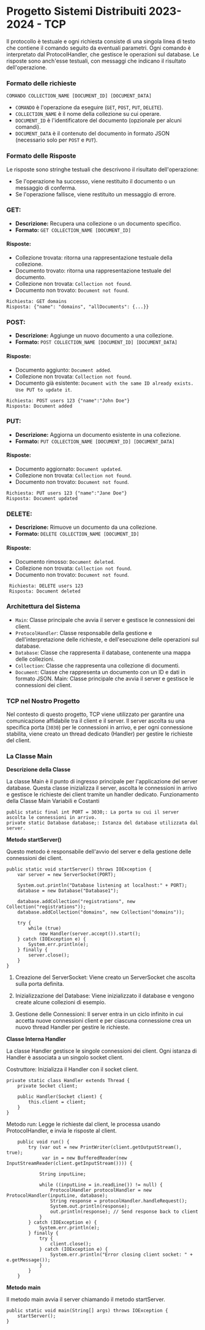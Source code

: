 # Progetto Sistemi Distribuiti 2023-2024 - TCP

Il protocollo è testuale e ogni richiesta consiste di una singola linea di testo
che contiene il comando seguito da eventuali parametri. Ogni comando è
interpretato dal ProtocolHandler, che gestisce le operazioni sul database. Le
risposte sono anch'esse testuali, con messaggi che indicano il risultato
dell'operazione.

### Formato delle richieste
```
COMANDO COLLECTION_NAME [DOCUMENT_ID] [DOCUMENT_DATA]
```

- `COMANDO` è l'operazione da eseguire (`GET`, `POST`, `PUT`, `DELETE`).
- `COLLECTION_NAME` è il nome della collezione su cui operare.
- `DOCUMENT_ID` è l'identificatore del documento (opzionale per alcuni comandi).
- `DOCUMENT_DATA` è il contenuto del documento in formato JSON (necessario solo
  per `POST` e `PUT`).

### Formato delle Risposte
Le risposte sono stringhe testuali che descrivono il risultato dell'operazione:

- Se l'operazione ha successo, viene restituito il documento o un messaggio di conferma.
- Se l'operazione fallisce, viene restituito un messaggio di errore.

### GET:
- **Descrizione:** Recupera una collezione o un documento specifico.
- **Formato:** `GET COLLECTION_NAME [DOCUMENT_ID]`

#### Risposte: 
- Collezione trovata: ritorna una rappresentazione testuale della collezione.
- Documento trovato: ritorna una rappresentazione testuale del documento.
- Collezione non trovata: `Collection not found`.
- Documento non trovato: `Document not found`.

```
Richiesta: GET domains
Risposta: {"name": "domains", "allDocuments": {...}}
```

### POST:
- **Descrizione:** Aggiunge un nuovo documento a una collezione.
- **Formato:** `POST COLLECTION_NAME [DOCUMENT_ID] [DOCUMENT_DATA]`

#### Risposte: 
- Documento aggiunto: `Document added`.
- Collezione non trovata: `Collection not found`.
- Documento già esistente: `Document with the same ID already exists. Use PUT to update it`.

```
Richiesta: POST users 123 {"name":"John Doe"}
Risposta: Document added
```

### PUT:
- **Descrizione:** Aggiorna un documento esistente in una collezione.
- **Formato:** `PUT COLLECTION_NAME [DOCUMENT_ID] [DOCUMENT_DATA]`

#### Risposte: 
- Documento aggiornato: `Document updated`.
- Collezione non trovata: `Collection not found`.
- Documento non trovato: `Document not found`.

```
Richiesta: PUT users 123 {"name":"Jane Doe"}
Risposta: Document updated
```


### DELETE:
- **Descrizione:** Rimuove un documento da una collezione.
- **Formato:** `DELETE COLLECTION_NAME [DOCUMENT_ID]`

#### Risposte:
- Documento rimosso: `Document deleted`.
- Collezione non trovata: `Collection not found`.
- Documento non trovato: `Document not found`.

```
 Richiesta: DELETE users 123
 Risposta: Document deleted
```

### Architettura del Sistema
- `Main`: Classe principale che avvia il server e gestisce le connessioni dei client.
- `ProtocolHandler`: Classe responsabile della gestione e dell'interpretazione delle richieste, e dell'esecuzione delle operazioni sul database.
- `Database`: Classe che rappresenta il database, contenente una mappa delle collezioni.
- `Collection`: Classe che rappresenta una collezione di documenti.
- `Document`: Classe che rappresenta un documento con un ID e dati in formato JSON.
Main: Classe principale che avvia il server e gestisce le connessioni dei
client.

### TCP nel Nostro Progetto
Nel contesto di questo progetto, TCP viene utilizzato per garantire una
comunicazione affidabile tra il client e il server. Il server ascolta su una
specifica porta (`3030`) per le connessioni in arrivo, e per ogni connessione stabilita,
viene creato un thread dedicato (Handler) per gestire le richieste del client.

### La Classe Main

**Descrizione della Classe**

La classe Main è il punto di ingresso principale per l'applicazione del server database. 
Questa classe inizializza il server, ascolta le connessioni in arrivo e gestisce le richieste dei client tramite un handler dedicato.
Funzionamento della Classe Main
Variabili e Costanti

```
public static final int PORT = 3030;: La porta su cui il server ascolta le connessioni in arrivo.
private static Database database;: Istanza del database utilizzata dal server.
```

**Metodo startServer()**

Questo metodo è responsabile dell'avvio del server e della gestione delle connessioni dei client.

```
public static void startServer() throws IOException {
    var server = new ServerSocket(PORT);

    System.out.println("Database listening at localhost:" + PORT);
    database = new Database("Database1");

    database.addCollection("registrations", new Collection("registrations"));
    database.addCollection("domains", new Collection("domains"));

    try {
        while (true)
            new Handler(server.accept()).start();
    } catch (IOException e) {
        System.err.println(e);
    } finally {
        server.close();
    }
}
```

1. Creazione del ServerSocket: Viene creato un ServerSocket che ascolta sulla porta definita.

2. Inizializzazione del Database: Viene inizializzato il database e vengono create alcune collezioni di esempio.

3. Gestione delle Connessioni: Il server entra in un ciclo infinito in cui accetta nuove connessioni client e per ciascuna connessione crea un nuovo thread Handler per gestire le richieste.


**Classe Interna Handler**

La classe Handler gestisce le singole connessioni dei client. Ogni istanza di Handler è associata a un singolo socket client.


Costruttore: Inizializza il Handler con il socket client.

```
private static class Handler extends Thread {
    private Socket client;

    public Handler(Socket client) {
        this.client = client;
    }
}
```

Metodo run: Legge le richieste dal client, le processa usando ProtocolHandler, e invia le risposte al client.

```
    public void run() {
        try (var out = new PrintWriter(client.getOutputStream(), true);
             var in = new BufferedReader(new InputStreamReader(client.getInputStream()))) {

            String inputLine;

            while ((inputLine = in.readLine()) != null) {
                ProtocolHandler protocolHandler = new ProtocolHandler(inputLine, database);
                String response = protocolHandler.handleRequest();
                System.out.println(response);
                out.println(response); // Send response back to client
            }
        } catch (IOException e) {
            System.err.println(e);
        } finally {
            try {
                client.close();
            } catch (IOException e) {
                System.err.println("Error closing client socket: " + e.getMessage());
            }
        }
    }
```

**Metodo main**

Il metodo main avvia il server chiamando il metodo startServer.

```
public static void main(String[] args) throws IOException {
    startServer();
}
```
